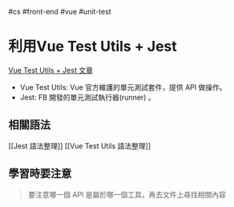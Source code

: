 #cs #front-end #vue #unit-test 

# 利用Vue Test Utils + Jest
[Vue Test Utils + Jest 文章](https://ithelp.ithome.com.tw/m/articles/10275591)

- Vue Test Utils: Vue 官方維護的單元測試套件，提供 API 做操作。
- Jest: FB 開發的單元測試執行器(runner) 。

## 相關語法
[[Jest 語法整理]]
[[Vue Test Utils 語法整理]]

## 學習時要注意
> 要注意哪一個 API 是屬於哪一個工具，再去文件上尋找相關內容

